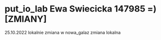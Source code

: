 # put_io_lab Ewa Swiecicka 147985 =) [ZMIANY]
25.10.2022 lokalnie
zmiana w nowa_galaz
zmiana lokalna